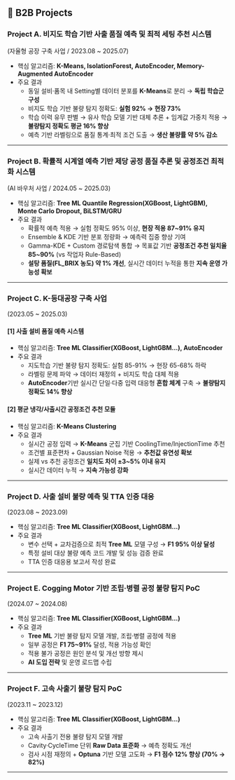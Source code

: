 ## 📌 B2B Projects

### Project A. 비지도 학습 기반 사출 품질 예측 및 최적 세팅 추천 시스템
(자율형 공장 구축 사업 / 2023.08 ~ 2025.07)
- 핵심 알고리즘: **K-Means, IsolationForest, AutoEncoder, Memory-Augmented AutoEncoder**
- 주요 결과
  - 동일 설비·품목 내 Setting별 데이터 분포를 **K-Means**로 분리 → **독립 학습군 구성**
  - 비지도 학습 기반 불량 탐지 정확도: **실험 92% → 현장 73%**
  - 학습 이력 유무 판별 → 유사 학습 모델 기반 대체 추론 + 임계값 가중치 적용 → **불량탐지 정확도 평균 16% 향상**
  - 예측 기반 라벨링으로 품질 통계·최적 조건 도출 → **생산 불량률 약 5% 감소**

--- 
### Project B. 확률적 시계열 예측 기반 제당 공정 품질 추론 및 공정조건 최적화 시스템
(AI 바우처 사업 / 2024.05 ~ 2025.03)
- 핵심 알고리즘: **Tree ML Quantile Regression(XGBoost, LightGBM), Monte Carlo Dropout, BiLSTM/GRU**
- 주요 결과
  - 확률적 예측 적용 → 실험 정확도 95% 이상, **현장 적용 87~91% 유지**
  - Ensemble & KDE 기반 분포 정량화 → 예측력 집중 향상 기여
  - Gamma-KDE + Custom 경로탐색 통합 → 목표값 기반 **공정조건 추천 일치율 85~90%** (vs 작업자 Rule-Based)
  - **설탕 품질(FL_BRIX 농도) 약 1% 개선**, 실시간 데이터 누적을 통한 **지속 운영 가능성 확보**


---

### Project C. K-등대공장 구축 사업
(2023.05 ~ 2025.03)

#### [1] 사출 설비 품질 예측 시스템
- 핵심 알고리즘: **Tree ML Classifier(XGBoost, LightGBM...), AutoEncoder**
- 주요 결과
  - 지도학습 기반 불량 탐지 정확도: 실험 85-91% → 현장 65-68% 하락
  - 라벨링 문제 파악 → 데이터 재정의 + 비지도 학습 대체 적용
  - **AutoEncoder**기반 실시간 단일·다중 입력 대응형 **혼합 체계** 구축 → **불량탐지 정확도 14% 향상**

#### [2] 평균 냉각/사출시간 공정조건 추천 모듈
- 핵심 알고리즘: **K-Means Clustering**
- 주요 결과
  - 실시간 공정 입력 → **K-Means** 군집 기반 CoolingTime/InjectionTime 추천
  - 조건별 표준편차 + Gaussian Noise 적용 → **추천값 유연성 확보**
  - 실제 vs 추천 공정조건 **일치도 차이 ±3~5% 이내 유지**
  - 실시간 데이터 누적 → **지속 가능성 강화**


---

### Project D. 사출 설비 불량 예측 및 TTA 인증 대응
(2023.08 ~ 2023.09)
- 핵심 알고리즘: **Tree ML Classifier(XGBoost, LightGBM...)**
- 주요 결과
  - 변수 선택 + 교차검증으로 최적 **Tree ML** 모델 구성 → **F1 95% 이상 달성**
  - 특정 설비 대상 불량 예측 코드 개발 및 성능 검증 완료
  - TTA 인증 대응용 보고서 작성 완료 

---

### Project E. Cogging Motor 기반 조립·병렬 공정 불량 탐지 PoC
(2024.07 ~ 2024.08)
- 핵심 알고리즘: **Tree ML Classifier(XGBoost, LightGBM...)**
- 주요 결과
  - **Tree ML** 기반 불량 탐지 모델 개발, 조립·병렬 공정에 적용
  - 일부 공정은 **F1 75~91%** 달성, 적용 가능성 확인
  - 적용 불가 공정은 원인 분석 및 개선 방향 제시
  - **AI 도입 전략** 및 운영 로드맵 수립
---
### Project F. 고속 사출기 불량 탐지 PoC
(2023.11 ~ 2023.12)
- 핵심 알고리즘: **Tree ML Classifier(XGBoost, LightGBM...)**
- 주요 결과
  - 고속 사출기 전용 불량 탐지 모델 개발
  - Cavity·CycleTime 단위 **Raw Data 표준화** → 예측 정확도 개선
  - 검사 시점 재정의 + **Optuna** 기반 모델 고도화 → **F1 점수 12% 향상 (70% → 82%)**
 ---
 



